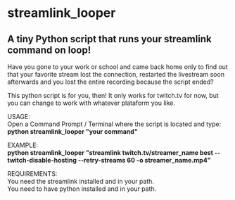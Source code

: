 # streamlink_looper
## A tiny Python script that runs your streamlink command on loop!

Have you gone to your work or school and came back home only to find out that your favorite stream lost the connection, restarted the livestream soon afterwards and you lost the entire recording because the script ended?

This python script is for you, then!
It only works for twitch.tv for now, but you can change to work with whatever plataform you like.

USAGE:
<br>
Open a Command Prompt / Terminal where the script is located and type:<br>
**python streamlink_looper "your command"**

EXAMPLE:
<br>
**python streamlink_looper "streamlink twitch.tv/streamer_name best --twitch-disable-hosting --retry-streams 60 -o streamer_name.mp4"**

REQUIREMENTS:
<br>
You need the streamlink installed and in your path.
<br>
You need to have python installed and in your path.
